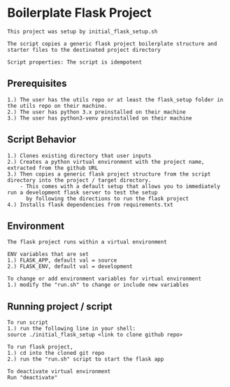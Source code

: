 # Boilerplate Flask Project
    This project was setup by initial_flask_setup.sh

    The script copies a generic flask project boilerplate structure and starter files to the destinated project directory

    Script properties: The script is idempotent

## Prerequisites
    1.) The user has the utils repo or at least the flask_setup folder in the utils repo on their machine.
    2.) The user has python 3.x preinstalled on their machine
    3.) The user has python3-venv preinstalled on their machine

## Script Behavior
    1.) Clones existing directory that user inputs
    2.) Creates a python virtual environment with the project name, extracted from the github URL
    3.) Then copies a generic flask project structure from the script directory into the project / target directory.
        - This comes with a default setup that allows you to immediately run a development flask server to test the setup
          by following the directions to run the flask project
    4.) Installs flask dependencies from requirements.txt

## Environment
    The flask project runs within a virtual environment
    
    ENV variables that are set
    1.) FLASK_APP, default val = source
    2.) FLASK_ENV, default val = development

    To change or add environment variables for virtual environment
    1.) modify the "run.sh" to change or include new variables

## Running project / script
    To run script
    1.) run the following line in your shell: 
	source ./initial_flask_setup <link to clone github repo>

    To run flask project,
    1.) cd into the cloned git repo
    2.) run the "run.sh" script to start the flask app

    To deactivate virtual environment
    Run "deactivate"
